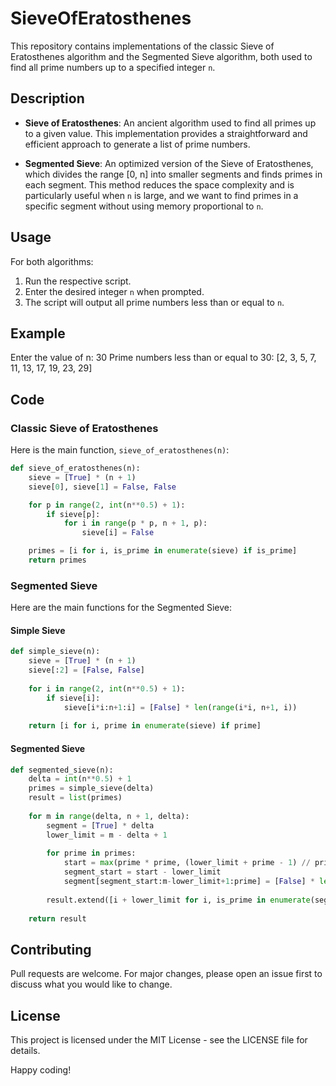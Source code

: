 # SieveOfEratosthenes
 
This repository contains implementations of the classic Sieve of Eratosthenes algorithm and the Segmented Sieve algorithm, both used to find all prime numbers up to a specified integer `n`.

## Description

- **Sieve of Eratosthenes**: An ancient algorithm used to find all primes up to a given value. This implementation provides a straightforward and efficient approach to generate a list of prime numbers.
  
- **Segmented Sieve**: An optimized version of the Sieve of Eratosthenes, which divides the range [0, n] into smaller segments and finds primes in each segment. This method reduces the space complexity and is particularly useful when `n` is large, and we want to find primes in a specific segment without using memory proportional to `n`.
## Usage
For both algorithms:
1. Run the respective script.
2. Enter the desired integer `n` when prompted.
3. The script will output all prime numbers less than or equal to `n`.

## Example

Enter the value of n: 30
Prime numbers less than or equal to 30: [2, 3, 5, 7, 11, 13, 17, 19, 23, 29]

## Code

### Classic Sieve of Eratosthenes

Here is the main function, `sieve_of_eratosthenes(n)`:

```python
def sieve_of_eratosthenes(n):
    sieve = [True] * (n + 1)
    sieve[0], sieve[1] = False, False

    for p in range(2, int(n**0.5) + 1):
        if sieve[p]:
            for i in range(p * p, n + 1, p):
                sieve[i] = False

    primes = [i for i, is_prime in enumerate(sieve) if is_prime]
    return primes
```

### Segmented Sieve

Here are the main functions for the Segmented Sieve:

#### Simple Sieve

```python
def simple_sieve(n):
    sieve = [True] * (n + 1)
    sieve[:2] = [False, False]  
    
    for i in range(2, int(n**0.5) + 1):
        if sieve[i]:
            sieve[i*i:n+1:i] = [False] * len(range(i*i, n+1, i))
    
    return [i for i, prime in enumerate(sieve) if prime]
```

#### Segmented Sieve
```python
def segmented_sieve(n):
    delta = int(n**0.5) + 1
    primes = simple_sieve(delta)
    result = list(primes)  
    
    for m in range(delta, n + 1, delta):
        segment = [True] * delta
        lower_limit = m - delta + 1
        
        for prime in primes:
            start = max(prime * prime, (lower_limit + prime - 1) // prime * prime)
            segment_start = start - lower_limit
            segment[segment_start:m-lower_limit+1:prime] = [False] * len(range(segment_start, m-lower_limit+1, prime))
        
        result.extend([i + lower_limit for i, is_prime in enumerate(segment) if is_prime])
                
    return result
```

## Contributing

Pull requests are welcome. For major changes, please open an issue first to discuss what you would like to change.

## License

This project is licensed under the MIT License - see the LICENSE file for details.

Happy coding!
